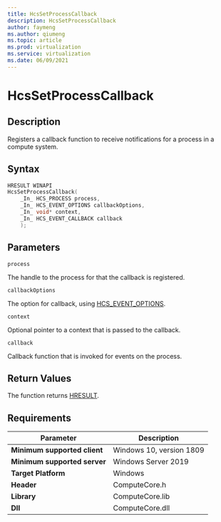 ```yaml
---
title: HcsSetProcessCallback
description: HcsSetProcessCallback
author: faymeng
ms.author: qiumeng
ms.topic: article
ms.prod: virtualization
ms.service: virtualization
ms.date: 06/09/2021
---
```

# HcsSetProcessCallback

## Description

Registers a callback function to receive notifications for a process in a compute system.

## Syntax

```cpp
HRESULT WINAPI
HcsSetProcessCallback(
    _In_ HCS_PROCESS process,
    _In_ HCS_EVENT_OPTIONS callbackOptions,
    _In_ void* context,
    _In_ HCS_EVENT_CALLBACK callback
    );
```

## Parameters

`process`

The handle to the process for that the callback is registered.

`callbackOptions`

The option for callback, using [HCS_EVENT_OPTIONS](./HCS_EVENT_OPTIONS.md).

`context`

Optional pointer to a context that is passed to the callback.

`callback`

Callback function that is invoked for events on the process.

## Return Values

The function returns [HRESULT](./HCSHResult.md).

## Requirements

|Parameter|Description|
|---|---|
| **Minimum supported client** | Windows 10, version 1809 |
| **Minimum supported server** | Windows Server 2019 |
| **Target Platform** | Windows |
| **Header** | ComputeCore.h |
| **Library** | ComputeCore.lib |
| **Dll** | ComputeCore.dll |

